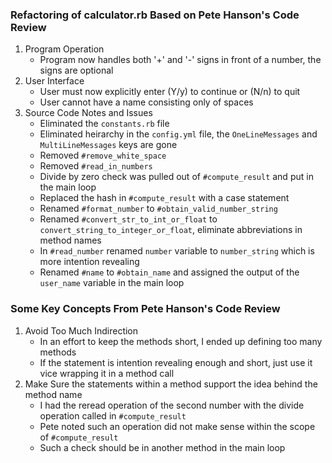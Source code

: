 ### Refactoring of calculator.rb Based on Pete Hanson's Code Review

1.  Program Operation
    *  Program now handles both '+' and '-' signs in front of a number, the signs are optional
2.  User Interface
    *  User must now explicitly enter (Y/y) to continue or (N/n) to quit
    *  User cannot have a name consisting only of spaces
3.  Source Code Notes and Issues
    *  Eliminated the ```constants.rb``` file
    *  Eliminated heirarchy in the ```config.yml``` file, the ```OneLineMessages``` and ```MultiLineMessages``` keys are gone
    *  Removed ```#remove_white_space```
    *  Removed ```#read_in_numbers```
    *  Divide by zero check was pulled out of ```#compute_result``` and put in the main loop
    *  Replaced the hash in ```#compute_result``` with a case statement
    *  Renamed ```#format_number``` to ```#obtain_valid_number_string```
    *  Renamed ```#convert_str_to_int_or_float``` to ```convert_string_to_integer_or_float```, eliminate abbreviations in method names
    *  In ```#read_number``` renamed ```number``` variable to ```number_string``` which is more intention revealing
    *  Renamed ```#name``` to ```#obtain_name``` and assigned the output of the ```user_name``` variable in the main loop


### Some Key Concepts From Pete Hanson's Code Review

1.  Avoid Too Much Indirection
    *  In an effort to keep the methods short, I ended up defining too many methods
    *  If the statement is intention revealing enough and short, just use it vice wrapping it in a method call
2.  Make Sure the statements within a method support the idea behind the method name
    *  I had the reread operation of the second number with the divide operation called in ```#compute_result```
    *  Pete noted such an operation did not make sense within the scope of ```#compute_result```
    *  Such a check should be in another method in the main loop